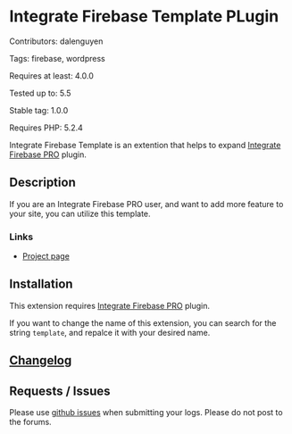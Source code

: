# Integrate Firebase Template PLugin

Contributors: dalenguyen

Tags: firebase, wordpress

Requires at least: 4.0.0

Tested up to: 5.5

Stable tag: 1.0.0

Requires PHP: 5.2.4

Integrate Firebase Template is an extention that helps to expand [Integrate Firebase PRO](https://firebase.dalenguyen.me) plugin.

## Description

If you are an Integrate Firebase PRO user, and want to add more feature to your site, you can utilize this template.

### Links

- [Project page](https://firebase.dalenguyen.me/)

## Installation

This extension requires [Integrate Firebase PRO](https://firebase.dalenguyen.me) plugin.

If you want to change the name of this extension, you can search for the string `template`, and repalce it with your desired name.

## [Changelog](/CHANGELOG.md)

## Requests / Issues

Please use [github issues](https://github.com/dalenguyen/integrate-firebase-template/issues) when submitting your logs. Please do not post to the forums.
